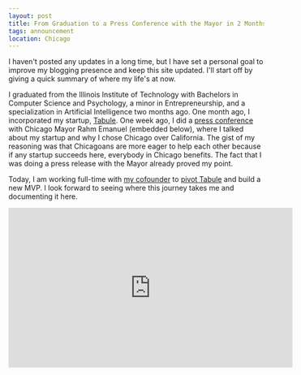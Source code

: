 ```yaml
---
layout: post
title: From Graduation to a Press Conference with the Mayor in 2 Months
tags: announcement
location: Chicago
---
```


I haven't posted any updates in a long time, but I have set a personal goal to improve my blogging presence and keep this site updated. I'll start off by giving a quick summary of where my life's at now.

I graduated from the Illinois Institute of Technology with Bachelors in Computer Science and Psychology, a minor in Entrepreneurship, and a specialization in Artificial Intelligence two months ago. One month ago, I incorporated my startup, [Tabule](http://tabuleapp.com). One week ago, I did a [press conference](http://www.suntimes.com/news/metro/13489965-418/mayor-intent-on-making-chicago-a-start-up-city.html) with Chicago Mayor Rahm Emanuel (embedded below), where I talked about my startup and why I chose Chicago over California. The gist of my reasoning was that Chicagoans are more eager to help each other because if any startup succeeds here, everybody in Chicago benefits. The fact that I was doing a press release with the Mayor already proved my point. 

Today, I am working full-time with [my cofounder](http://twitter.com/eric_trinh) to [pivot Tabule](http://blog.tabuleapp.com/whats-changing-and-why) and build a new MVP. I look forward to seeing where this journey takes me and documenting it here.

<iframe width="560" height="315" src="http://www.youtube-nocookie.com/embed/Jhkxije28Qw?rel=0" frameborder="0" allowfullscreen="true"></iframe>